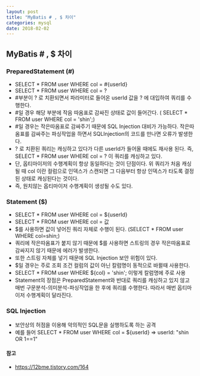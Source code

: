 ```yaml
---
layout: post
title: "MyBatis # , $ 차이"
categories: mysql
date: 2018-02-02
---
```


## MyBatis # , $ 차이

### PreparedStatement (#)
- SELECT * FROM user WHERE col = #{userId}
- SELECT * FROM user WHERE col = ?
- #부분이 ? 로 치환되면서 파라미터로 들어온 userId 값을 ? 에 대입하여 쿼리를 수행한다.
- #일 경우 해당 부분에 작음 따옴표로 감싸진 상태로 값이 들어간다. ( SELECT * FROM user WHERE col = 'shin';)
- #일 경우는 작은따옴표로 감싸주기 때문에 SQL Injection 대비가 가능하다. 작은따옴표를 감싸주는 파싱작업을 하면서 SQLInjection의 코드를 만나면 오류가 발생한다.
- ? 로 치환된 쿼리는 캐싱하고 있다가 다른 userId가 들어올 때에도 재사용 된다. 즉, SELECT * FROM user WHERE col = ? 이 쿼리를 캐싱하고 있다.
- 단, 옵티마이저의 수행계획이 항상 동일하다는 것이 단점이다. 위 쿼리가 처음 캐싱될 때 col 이란 컬럼으로 인덱스가 스캔되면 그 다음부터 항상 인덱스가 타도록 결정된 상태로 캐싱된다는 것이다.
- 즉, 원치않는 옵티마이저 수행계획이 생성될 수도 있다.


### Statement ($)
- SELECT * FROM user WHERE col = ${userId}
- SELECT * FROM user WHERE col = 값
- $를 사용하면 값이 넣어진 쿼리 자체로 수행이 된다. (SELECT * FROM user WHERE col=shin;)
- 쿼리에 작은따옴표가 붙지 않기 때문에 $를 사용하면 스트링의 경우 작은따옴표로 감싸지지 않기 때문에 에러가 발생한다.
- 또한 스트링 자체를 넣기 때문에 SQL Injection 보안 위험이 있다.
- $일 경우는 주로 조회 조건 컬럼의 값이 아닌 칼럼명이 동적으로 바뀔때 사용한다. 
- SELECT * FROM user WHERE ${col} = 'shin'; 이렇게 칼럼명에 주로 사용
- Statement의 장점은 PreparedStatement와 반대로 쿼리를 캐싱하고 있지 않고 매번 구문분석-의미분석-파싱작업을 한 후에 쿼리를 수행한다. 따라서 매번 옵티마이저 수행계획이 달라진다. 


### SQL Injection
- 보안상의 허점을 이용해 악의적인 SQL문을 실행하도록 하는 공격
- 예를 들어 SELECT * FROM user WHERE col = ${userId} => userId: "shin OR 1==1"


#### 참고
- <https://12bme.tistory.com/164>